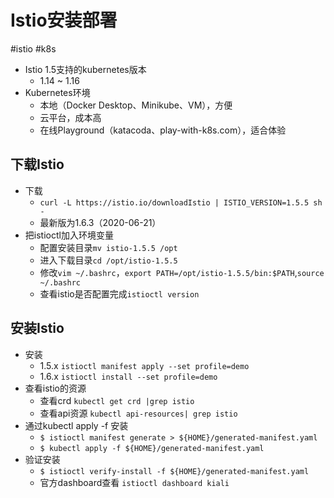 # Istio安装部署
#istio #k8s

- Istio 1.5支持的kubernetes版本
	- 1.14 ~ 1.16
- Kubernetes环境
	- 本地（Docker Desktop、Minikube、VM），方便
	- 云平台，成本高
	- 在线Playground（katacoda、play-with-k8s.com），适合体验

## 下载Istio

- 下载
  - `curl -L https://istio.io/downloadIstio | ISTIO_VERSION=1.5.5 sh -`
  - 最新版为1.6.3（2020-06-21）
- 把istioctl加入环境变量
  - 配置安装目录`mv istio-1.5.5 /opt`
  - 进入下载目录`cd /opt/istio-1.5.5`
  - 修改`vim ~/.bashrc`，`export PATH=/opt/istio-1.5.5/bin:$PATH`,`source ~/.bashrc`
  - 查看istio是否配置完成`istioctl version`

## 安装Istio

- 安装
  - 1.5.x  `istioctl manifest apply --set profile=demo`
  - 1.6.x `istioctl install --set profile=demo`
- 查看istio的资源
  - 查看crd `kubectl get crd |grep istio`
  - 查看api资源 `kubectl api-resources| grep istio`
- 通过kubectl apply -f 安装
  - `$ istioctl manifest generate > ${HOME}/generated-manifest.yaml`
  - `$ kubectl apply -f ${HOME}/generated-manifest.yaml`
- 验证安装
  - `$ istioctl verify-install -f ${HOME}/generated-manifest.yaml`
  - 官方dashboard查看 `istioctl dashboard kiali`

